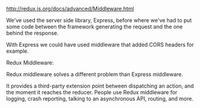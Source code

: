 http://redux.js.org/docs/advanced/Middleware.html


We've used the server side library, Express, before where we've had to put some code between the framework generating the request and the one behind the response.

With Express we could have used middleware that added CORS headers for example.

Redux Middleware:

Redux middleware solves a different problem than Express middleware.

It provides a third-party extension point between dispatching an action, and the moment it reaches the reducer. People use Redux middleware for logging, crash reporting, talking to an asynchronous API, routing, and more.
